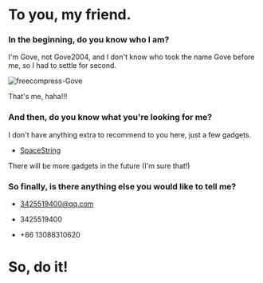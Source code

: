 # To you, my friend.

### In the beginning, do you know who I am?

I'm Gove, not Gove2004, and I don't know who took the name Gove before me, so I had to settle for second.

![freecompress-Gove](https://github.com/user-attachments/assets/10925ff8-1be1-4bb4-b2cf-b420508c1e89)

That's me, haha!!!

### And then, do you know what you're looking for me?

I don't have anything extra to recommend to you here, just a few gadgets.

- [SpaceString](https://github.com/Gove2004/SpaceString)

There will be more gadgets in the future (I'm sure that!)

### So finally, is there anything else you would like to tell me?

- 3425519400@qq.com

- 3425519400

- +86 13088310620

# So, do it!
